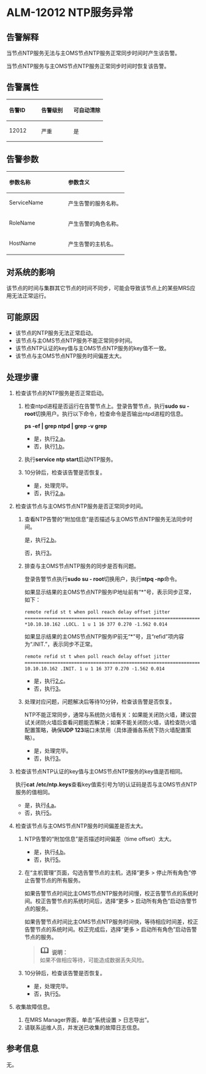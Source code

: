 # ALM-12012 NTP服务异常<a name="ZH-CN_TOPIC_0174499328"></a>

## 告警解释<a name="zh-cn_topic_0093195028_zh-cn_topic_0035461638_section43607363172441"></a>

当节点NTP服务无法与主OMS节点NTP服务正常同步时间时产生该告警。

当节点NTP服务与主OMS节点NTP服务正常同步时间时恢复该告警。

## 告警属性<a name="zh-cn_topic_0093195028_zh-cn_topic_0035461638_section1266102017250"></a>

<a name="zh-cn_topic_0093195028_zh-cn_topic_0035461638_table602057071263"></a>
<table><thead align="left"><tr id="zh-cn_topic_0093195028_zh-cn_topic_0035461638_row102559131263"><th class="cellrowborder" valign="top" width="33.33333333333333%" id="mcps1.1.4.1.1"><p id="zh-cn_topic_0093195028_zh-cn_topic_0035461638_p343074211263"><a name="zh-cn_topic_0093195028_zh-cn_topic_0035461638_p343074211263"></a><a name="zh-cn_topic_0093195028_zh-cn_topic_0035461638_p343074211263"></a><strong id="zh-cn_topic_0093195028_zh-cn_topic_0035461638_b575573101263"><a name="zh-cn_topic_0093195028_zh-cn_topic_0035461638_b575573101263"></a><a name="zh-cn_topic_0093195028_zh-cn_topic_0035461638_b575573101263"></a>告警ID</strong></p>
</th>
<th class="cellrowborder" valign="top" width="33.33333333333333%" id="mcps1.1.4.1.2"><p id="zh-cn_topic_0093195028_zh-cn_topic_0035461638_p105814441263"><a name="zh-cn_topic_0093195028_zh-cn_topic_0035461638_p105814441263"></a><a name="zh-cn_topic_0093195028_zh-cn_topic_0035461638_p105814441263"></a><strong id="zh-cn_topic_0093195028_zh-cn_topic_0035461638_b52863871263"><a name="zh-cn_topic_0093195028_zh-cn_topic_0035461638_b52863871263"></a><a name="zh-cn_topic_0093195028_zh-cn_topic_0035461638_b52863871263"></a>告警级别</strong></p>
</th>
<th class="cellrowborder" valign="top" width="33.33333333333333%" id="mcps1.1.4.1.3"><p id="zh-cn_topic_0093195028_zh-cn_topic_0035461638_p214780531263"><a name="zh-cn_topic_0093195028_zh-cn_topic_0035461638_p214780531263"></a><a name="zh-cn_topic_0093195028_zh-cn_topic_0035461638_p214780531263"></a><strong id="zh-cn_topic_0093195028_zh-cn_topic_0035461638_b487076501263"><a name="zh-cn_topic_0093195028_zh-cn_topic_0035461638_b487076501263"></a><a name="zh-cn_topic_0093195028_zh-cn_topic_0035461638_b487076501263"></a>可自动清除</strong></p>
</th>
</tr>
</thead>
<tbody><tr id="zh-cn_topic_0093195028_zh-cn_topic_0035461638_row551545991263"><td class="cellrowborder" valign="top" width="33.33333333333333%" headers="mcps1.1.4.1.1 "><p id="zh-cn_topic_0093195028_zh-cn_topic_0035461638_p646357441263"><a name="zh-cn_topic_0093195028_zh-cn_topic_0035461638_p646357441263"></a><a name="zh-cn_topic_0093195028_zh-cn_topic_0035461638_p646357441263"></a>12012</p>
</td>
<td class="cellrowborder" valign="top" width="33.33333333333333%" headers="mcps1.1.4.1.2 "><p id="zh-cn_topic_0093195028_zh-cn_topic_0035461638_p298423611263"><a name="zh-cn_topic_0093195028_zh-cn_topic_0035461638_p298423611263"></a><a name="zh-cn_topic_0093195028_zh-cn_topic_0035461638_p298423611263"></a>严重</p>
</td>
<td class="cellrowborder" valign="top" width="33.33333333333333%" headers="mcps1.1.4.1.3 "><p id="zh-cn_topic_0093195028_zh-cn_topic_0035461638_p433034491263"><a name="zh-cn_topic_0093195028_zh-cn_topic_0035461638_p433034491263"></a><a name="zh-cn_topic_0093195028_zh-cn_topic_0035461638_p433034491263"></a>是</p>
</td>
</tr>
</tbody>
</table>

## 告警参数<a name="zh-cn_topic_0093195028_zh-cn_topic_0035461638_section3372054217259"></a>

<a name="zh-cn_topic_0093195028_zh-cn_topic_0035461638_table91987361263"></a>
<table><thead align="left"><tr id="zh-cn_topic_0093195028_zh-cn_topic_0035461638_row189395241263"><th class="cellrowborder" valign="top" width="50%" id="mcps1.1.3.1.1"><p id="zh-cn_topic_0093195028_zh-cn_topic_0035461638_p668658261263"><a name="zh-cn_topic_0093195028_zh-cn_topic_0035461638_p668658261263"></a><a name="zh-cn_topic_0093195028_zh-cn_topic_0035461638_p668658261263"></a><strong id="zh-cn_topic_0093195028_zh-cn_topic_0035461638_b377013241263"><a name="zh-cn_topic_0093195028_zh-cn_topic_0035461638_b377013241263"></a><a name="zh-cn_topic_0093195028_zh-cn_topic_0035461638_b377013241263"></a>参数名称</strong></p>
</th>
<th class="cellrowborder" valign="top" width="50%" id="mcps1.1.3.1.2"><p id="zh-cn_topic_0093195028_zh-cn_topic_0035461638_p146874361263"><a name="zh-cn_topic_0093195028_zh-cn_topic_0035461638_p146874361263"></a><a name="zh-cn_topic_0093195028_zh-cn_topic_0035461638_p146874361263"></a><strong id="zh-cn_topic_0093195028_zh-cn_topic_0035461638_b323493561263"><a name="zh-cn_topic_0093195028_zh-cn_topic_0035461638_b323493561263"></a><a name="zh-cn_topic_0093195028_zh-cn_topic_0035461638_b323493561263"></a>参数含义</strong></p>
</th>
</tr>
</thead>
<tbody><tr id="zh-cn_topic_0093195028_zh-cn_topic_0035461638_row219579991263"><td class="cellrowborder" valign="top" width="50%" headers="mcps1.1.3.1.1 "><p id="zh-cn_topic_0093195028_zh-cn_topic_0035461638_p356185261263"><a name="zh-cn_topic_0093195028_zh-cn_topic_0035461638_p356185261263"></a><a name="zh-cn_topic_0093195028_zh-cn_topic_0035461638_p356185261263"></a>ServiceName</p>
</td>
<td class="cellrowborder" valign="top" width="50%" headers="mcps1.1.3.1.2 "><p id="zh-cn_topic_0093195028_zh-cn_topic_0035461638_p549782411263"><a name="zh-cn_topic_0093195028_zh-cn_topic_0035461638_p549782411263"></a><a name="zh-cn_topic_0093195028_zh-cn_topic_0035461638_p549782411263"></a>产生告警的服务名称。</p>
</td>
</tr>
<tr id="zh-cn_topic_0093195028_zh-cn_topic_0035461638_row85896551263"><td class="cellrowborder" valign="top" width="50%" headers="mcps1.1.3.1.1 "><p id="zh-cn_topic_0093195028_zh-cn_topic_0035461638_p662404731263"><a name="zh-cn_topic_0093195028_zh-cn_topic_0035461638_p662404731263"></a><a name="zh-cn_topic_0093195028_zh-cn_topic_0035461638_p662404731263"></a>RoleName</p>
</td>
<td class="cellrowborder" valign="top" width="50%" headers="mcps1.1.3.1.2 "><p id="zh-cn_topic_0093195028_zh-cn_topic_0035461638_p365850281263"><a name="zh-cn_topic_0093195028_zh-cn_topic_0035461638_p365850281263"></a><a name="zh-cn_topic_0093195028_zh-cn_topic_0035461638_p365850281263"></a>产生告警的角色名称。</p>
</td>
</tr>
<tr id="zh-cn_topic_0093195028_zh-cn_topic_0035461638_row647122371263"><td class="cellrowborder" valign="top" width="50%" headers="mcps1.1.3.1.1 "><p id="zh-cn_topic_0093195028_zh-cn_topic_0035461638_p89268291263"><a name="zh-cn_topic_0093195028_zh-cn_topic_0035461638_p89268291263"></a><a name="zh-cn_topic_0093195028_zh-cn_topic_0035461638_p89268291263"></a>HostName</p>
</td>
<td class="cellrowborder" valign="top" width="50%" headers="mcps1.1.3.1.2 "><p id="zh-cn_topic_0093195028_zh-cn_topic_0035461638_p367579931263"><a name="zh-cn_topic_0093195028_zh-cn_topic_0035461638_p367579931263"></a><a name="zh-cn_topic_0093195028_zh-cn_topic_0035461638_p367579931263"></a>产生告警的主机名。</p>
</td>
</tr>
</tbody>
</table>

## 对系统的影响<a name="zh-cn_topic_0093195028_zh-cn_topic_0035461638_section43557444172517"></a>

该节点的时间与集群其它节点的时间不同步，可能会导致该节点上的某些MRS应用无法正常运行。

## 可能原因<a name="zh-cn_topic_0093195028_zh-cn_topic_0035461638_section11916493172522"></a>

-   该节点的NTP服务无法正常启动。
-   该节点与主OMS节点NTP服务不能正常同步时间。
-   该节点NTP认证的key值与主OMS节点NTP服务的key值不一致。
-   该节点与主OMS节点NTP服务时间偏差太大。

## 处理步骤<a name="zh-cn_topic_0093195028_zh-cn_topic_0035461638_section25927826172547"></a>

1.  检查该节点的NTP服务是否正常启动。
    1.  检查ntpd进程是否运行在告警节点上。登录告警节点，执行**sudo su - root**切换用户。执行以下命令，检查命令是否输出ntpd进程的信息。

        **ps -ef | grep ntpd | grep -v grep**

        -   是，执行[2.a](#zh-cn_topic_0093195028_zh-cn_topic_0035461638_li64213271174322)。
        -   否，执行[1.b](#zh-cn_topic_0093195028_zh-cn_topic_0035461638_li6445073917350)。

    2.  <a name="zh-cn_topic_0093195028_zh-cn_topic_0035461638_li6445073917350"></a>执行**service ntp start**启动NTP服务。
    3.  10分钟后，检查该告警是否恢复。
        -   是，处理完毕。
        -   否，执行[2.a](#zh-cn_topic_0093195028_zh-cn_topic_0035461638_li64213271174322)。

2.  检查该节点与主OMS节点NTP服务是否正常同步时间。
    1.  <a name="zh-cn_topic_0093195028_zh-cn_topic_0035461638_li64213271174322"></a>查看NTP告警的“附加信息”是否描述与主OMS节点NTP服务无法同步时间。

        是，执行[2.b](#zh-cn_topic_0093195028_zh-cn_topic_0035461638_li14178567173544)。

        否，执行[3](#zh-cn_topic_0093195028_zh-cn_topic_0035461638_li65673991173316)。

    2.  <a name="zh-cn_topic_0093195028_zh-cn_topic_0035461638_li14178567173544"></a>排查与主OMS节点NTP服务的同步是否有问题。

        登录告警节点执行**sudo su - root**切换用户，执行**ntpq -np**命令。

        如果显示结果的主OMS节点NTP服务IP地址前有“\*”号，表示同步正常，如下：

        ```
        remote refid st t when poll reach delay offset jitter
        ==============================================================================
        *10.10.10.162 .LOCL. 1 u 1 16 377 0.270 -1.562 0.014
        ```

        如果显示结果的主OMS节点NTP服务IP前无“\*”号，且“refid”项内容为“.INIT.”，表示同步不正常。

        ```
        remote refid st t when poll reach delay offset jitter
        ==============================================================================
        10.10.10.162 .INIT. 1 u 1 16 377 0.270 -1.562 0.014
        ```

        -   是，执行[2.c](#zh-cn_topic_0093195028_zh-cn_topic_0035461638_li25713785173557)。
        -   否，执行[3](#zh-cn_topic_0093195028_zh-cn_topic_0035461638_li65673991173316)。

    3.  <a name="zh-cn_topic_0093195028_zh-cn_topic_0035461638_li25713785173557"></a>处理对应问题，问题解决后等待10分钟，检查该告警是否恢复。

        NTP不能正常同步，通常与系统防火墙有关：如果能关闭防火墙，建议尝试关闭防火墙后查看问题能否解决；如果不能关闭防火墙，请检查防火墙配置策略，确保**UDP 123**端口未禁用（具体遵循各系统下防火墙配置策略）。

        -   是，处理完毕。
        -   否，执行[3](#zh-cn_topic_0093195028_zh-cn_topic_0035461638_li65673991173316)。

3.  <a name="zh-cn_topic_0093195028_zh-cn_topic_0035461638_li65673991173316"></a>检查该节点NTP认证的key值与主OMS节点NTP服务的key值是否相同。

    执行**cat** **/etc/ntp.keys**查看key值索引号为1的认证码是否与主OMS节点NTP服务的值相同。

    -   是，执行[4.a](#zh-cn_topic_0093195028_zh-cn_topic_0035461638_li50308011174636)。
    -   否，执行[5](#zh-cn_topic_0093195028_zh-cn_topic_0035461638_li37670922173038)。

4.  检查该节点与主OMS节点NTP服务时间偏差是否太大。
    1.  <a name="zh-cn_topic_0093195028_zh-cn_topic_0035461638_li50308011174636"></a>NTP告警的“附加信息”是否描述时间偏差（time offset）太大。
        -   是，执行[4.b](#zh-cn_topic_0093195028_zh-cn_topic_0035461638_li25272675173633)。
        -   否，执行[5](#zh-cn_topic_0093195028_zh-cn_topic_0035461638_li37670922173038)。

    2.  <a name="zh-cn_topic_0093195028_zh-cn_topic_0035461638_li25272675173633"></a>在“主机管理”页面，勾选告警节点的主机，选择“更多 \> 停止所有角色”停止告警节点的所有服务。

        如果告警节点时间比主OMS节点NTP服务时间慢，校正告警节点的系统时间。校正告警节点的系统时间后，选择“更多 \> 启动所有角色”启动告警节点的服务。

        如果告警节点时间比主OMS节点NTP服务时间快，等待相应时间差，校正告警节点的系统时间。校正完成后，选择“更多 \> 启动所有角色”启动告警节点的服务。

        >![](public_sys-resources/icon-note.gif) **说明：**   
        >如果不做相应等待，可能造成数据丢失风险。  

    3.  10分钟后，检查该告警是否恢复。
        -   是，处理完毕。
        -   否，执行[5](#zh-cn_topic_0093195028_zh-cn_topic_0035461638_li37670922173038)。

5.  <a name="zh-cn_topic_0093195028_zh-cn_topic_0035461638_li37670922173038"></a>收集故障信息。
    1.  在MRS Manager界面，单击“系统设置 \> 日志导出”。
    2.  请联系运维人员，并发送已收集的故障日志信息。


## **参考信息**<a name="zh-cn_topic_0093195028_zh-cn_topic_0035461638_section13081136172452"></a>

无。

